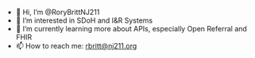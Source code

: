 - 👋 Hi, I’m @RoryBrittNJ211
- 👀 I’m interested in SDoH and I&R Systems
- 🌱 I’m currently learning more about APIs, especially Open Referral and FHIR
- 📫 How to reach me: rbritt@nj211.org

<!---
RoryBrittNJ211/RoryBrittNJ211 is a ✨ special ✨ repository because its `README.md` (this file) appears on your GitHub profile.
You can click the Preview link to take a look at your changes.
--->

